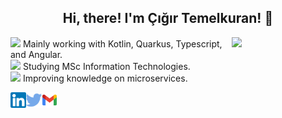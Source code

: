 <h2 align='center'> Hi, there! I'm Çığır Temelkuran! 👋 </h2>
<img align='right' src=https://media.giphy.com/media/mA1lWnH0loTFzWYoMl/source.gif?cid=790b76112a3a5e064e423b33885f9b52fa91749ff5fba7e5&rid=source.gif&ct=s" width="150">
<p><img src="https://media.giphy.com/media/QssGEmpkyEOhBCb7e1/giphy.gif" width="20"> Mainly working with Kotlin, Quarkus, Typescript, and Angular.</br><img src="https://media.giphy.com/media/JO4lo82apdtaltBhEN/source.gif" width="20"> Studying MSc Information Technologies.
</br><img src="https://media.giphy.com/media/5WJ6SOKeNKrSzblU4R/giphy.gif" width="20">  Improving knowledge on microservices.
</p>

[<img  width="25" src="social-media-logo/linkedin.png" align="left" />][linkedin]
[<img  width="25" src="social-media-logo/twitter.png" align="left" />][twitter]
[<img  width="25" src="social-media-logo/logo-gmail.png" align="left" />][gmail]

                                                                    
                          
<!-- [![Top Langs](https://github-readme-stats.vercel.app/api/top-langs/?username=ctemelkuran&layout=compact&exclude_repo=cs50,safety-helmet-detection-yolov5&google-it-automation&theme=dark&)](https://github.com/ctemelkuran/github-readme-stats) -->

[twitter]: https://www.twitter.com/cigirtemelkuran
[linkedin]: https://www.linkedin.com/in/ctemelkuran
[gmail]: mailto:ctemelkuran@gmail.com


